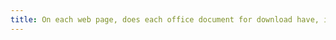 ```yaml
---
title: On each web page, does each office document for download have, if necessary, an [accessible version](#accessible-version-for-a-document-for-download) (except in particular cases)?
---
```

